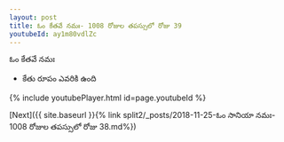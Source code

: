 ```yaml
---
layout: post
title: ఓం కేతవే నమః- 1008 రోజుల తపస్సులో రోజు 39
youtubeId: ay1m80vdlZc
---
```

 
 
 ఓం కేతవే నమః  
 
 -  కేతు రూపం ఎవరికి ఉంది 
 
  
 
  
 
 
 
 
 
 


{% include youtubePlayer.html id=page.youtubeId %}
 
[Next]({{ site.baseurl }}{% link  split2/_posts/2018-11-25-ఓం సానియా నమః- 1008 రోజుల తపస్సులో రోజు 38.md%})
 
